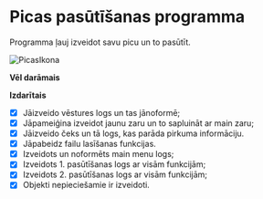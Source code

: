 # Picas pasūtīšanas programma
Programma ļauj izveidot savu picu un to pasūtīt.

![PicasIkona](https://github.com/Kabutuarne/Lagzdins_Pizza/assets/167473054/fe80734f-99a1-45bd-876f-86dd7cbdbc60)

**Vēl darāmais**

**Izdarītais**
- [x] Jāizveido vēstures logs un tas jānoformē;
- [x] Jāpameiģina izveidot jaunu zaru un to sapluināt ar main zaru;
- [x] Jāizveido čeks un tā logs, kas parāda pirkuma informāciju.
- [x] Jāpabeidz failu lasīšanas funkcijas.
- [x] Izveidots un noformēts main menu logs;
- [x] Izveidots 1. pasūtīšanas logs ar visām funkcijām;
- [x] Izveidots 2. pasūtīšanas logs ar visām funkcijām;
- [x] Objekti nepieciešamie ir izveidoti. 
